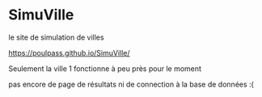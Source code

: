 # SimuVille
le site de simulation de villes

 https://poulpass.github.io/SimuVille/
 
 Seulement la ville 1 fonctionne à peu près pour le moment
 
 pas encore de page de résultats ni de connection à la base de données :(
